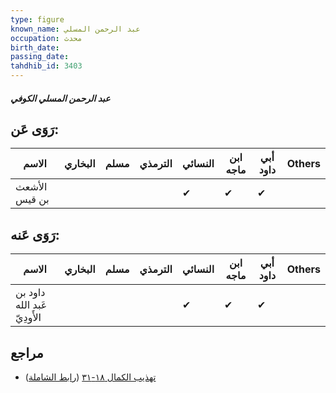 ```yaml
---
type: figure
known_name: عبد الرحمن المسلي
occupation: محدث
birth_date:
passing_date:
tahdhib_id: 3403
---
```

##### عبد الرحمن المسلي الكوفي

## رَوَى عَن:
| الاسم         | البخاري | مسلم | الترمذي | النسائي | ابن ماجه | أبي داود | Others |
| ------------- | ------- | ---- | ------- | ------- | -------- | -------- | ------ |
| الأشعث بن قيس |         |      |         | ✔       | ✔        | ✔        |        |
## رَوَى عَنه:
| الاسم                       | البخاري | مسلم | الترمذي | النسائي | ابن ماجه | أبي داود | Others |
| --------------------------- | ------- | ---- | ------- | ------- | -------- | -------- | ------ |
| داود بن عَبد الله الأَودِيّ |         |      |         | ✔       | ✔        | ✔        |        |
## مراجع
- [تهذيب الكمال ١٨-٣١](obsidian://open?vault=Tahdhib-al-Kamal&file=Figures/٣٤٠٣-عبد%20الرحمن%20المسلي%20الكوفي) ([رابط الشاملة](https://shamela.ws/book/3722/9064))